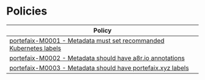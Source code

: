 # Policies

<!-- BEGIN_POLICIES_DOC -->
| Policy |
|--------|
| [portefaix-M0001 - Metadata must set recommanded Kubernetes labels](kubewarden/M0001-metadata-labels) |
| [portefaix-M0002 - Metadata should have a8r.io annotations](kubewarden/M0002-metadata-annotations) |
| [portefaix-M0003 - Metadata should have portefaix.xyz labels](kubewarden/M0003-metadata-portefaix-labels) |
<!-- END_POLICIES_DOC -->
